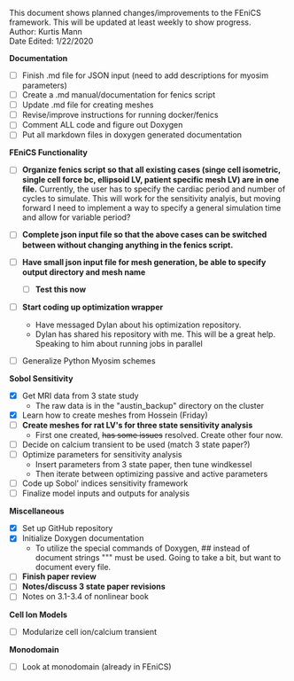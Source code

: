 This document shows planned changes/improvements to the FEniCS framework. This will be updated at least weekly to show progress.  
Author: Kurtis Mann  
Date Edited:  1/22/2020  

**Documentation**
- [ ] Finish .md file for JSON input (need to add descriptions for myosim parameters)
- [ ] Create a .md manual/documentation for fenics script
- [ ] Update .md file for creating meshes
- [ ] Revise/improve instructions for running docker/fenics
- [ ] Comment ALL code and figure out Doxygen  
- [ ] Put all markdown files in doxygen generated documentation

**FEniCS Functionality**  
- [ ] **Organize fenics script so that all existing cases (singe cell isometric, single cell force bc, ellipsoid LV, patient specific mesh LV)  are in one file.** Currently, the user has to specify the cardiac period and number of cycles to simulate. This will work for the sensitivity analyis, but moving forward I need to implement a way to specify a general simulation time and allow for variable period?
- [ ] **Complete json input file so that the above cases can be switched between without changing anything in the fenics script.**  
- [ ] **Have small json input file for mesh generation, be able to specify output directory and mesh name**
    - [ ] **Test this now**
- [ ] **Start coding up optimization wrapper**
  - Have messaged Dylan about his optimization repository.
  - Dylan has shared his repository with me. This will be a great help. Speaking to him about running jobs in parallel
- [ ] Generalize Python Myosim schemes  


**Sobol Sensitivity**
- [x] Get MRI data from 3 state study
  * The raw data is in the "austin_backup" directory on the cluster
- [x] Learn how to create meshes from Hossein (Friday)
- [ ] **Create meshes for rat LV's for three state sensitivity analysis**
    - First one created, ~~has some issues~~ resolved. Create other four now.
- [ ] Decide on calcium transient to be used (match 3 state paper?)
- [ ] Optimize parameters for sensitivity analysis
    - Insert parameters from 3 state paper, then tune windkessel
    - Then iterate between optimizing passive and active parameters
- [ ] Code up Sobol' indices sensitivity framework
- [ ] Finalize model inputs and outputs for analysis  

**Miscellaneous**
- [x] Set up GitHub repository
- [x] Initialize Doxygen documentation
  * To utilize the special commands of Doxygen, ## instead of document strings """ must be used. Going to take a bit, but want to document every file.
- [ ] **Finish paper review**
- [ ] **Notes/discuss 3 state paper revisions**
- [ ] Notes on 3.1-3.4 of nonlinear book  

**Cell Ion Models**
- [ ] Modularize cell ion/calcium transient  

**Monodomain**
- [ ] Look at monodomain (already in FEniCS)  
